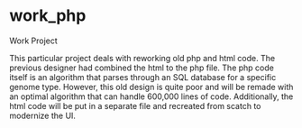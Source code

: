 # work_php

Work Project

This particular project deals with reworking old php and html code. The previous designer had combined the html to the php file. The php code itself is an algorithm that parses through an SQL database for a specific genome type. However, this old design is quite poor and will be remade with an optimal algorithm that can handle 600,000 lines of code. Additionally, the html code will be put in a separate file and recreated from scatch to modernize the UI.
